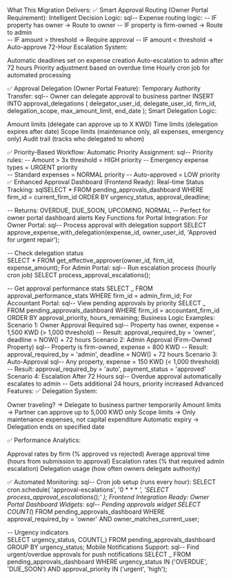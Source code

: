 What This Migration Delivers: ✅ Smart Approval Routing (Owner Portal Requirement): Intelligent
Decision Logic: sql-- Expense routing logic: -- IF property has owner → Route to owner -- IF
property is firm-owned → Route to admin  
-- IF amount > threshold → Require approval -- IF amount < threshold → Auto-approve 72-Hour
Escalation System:

Automatic deadlines set on expense creation Auto-escalation to admin after 72 hours Priority
adjustment based on overdue time Hourly cron job for automated processing

✅ Approval Delegation (Owner Portal Feature): Temporary Authority Transfer: sql-- Owner can
delegate approval to business partner INSERT INTO approval_delegations ( delegator_user_id,
delegate_user_id, firm_id, delegation_scope, max_amount_limit, end_date ); Smart Delegation Logic:

Amount limits (delegate can approve up to X KWD) Time limits (delegation expires after date) Scope
limits (maintenance only, all expenses, emergency only) Audit trail (tracks who delegated to whom)

✅ Priority-Based Workflow: Automatic Priority Assignment: sql-- Priority rules: -- Amount > 3x
threshold = HIGH priority -- Emergency expense types = URGENT priority  
-- Standard expenses = NORMAL priority -- Auto-approved = LOW priority ✅ Enhanced Approval
Dashboard (Frontend Ready): Real-time Status Tracking: sqlSELECT \* FROM pending_approvals_dashboard
WHERE firm_id = current_firm_id ORDER BY urgency_status, approval_deadline;

-- Returns: OVERDUE, DUE_SOON, UPCOMING, NORMAL -- Perfect for owner portal dashboard alerts Key
Functions for Portal Integration: For Owner Portal: sql-- Process approval with delegation support
SELECT approve_expense_with_delegation(expense_id, owner_user_id, 'Approved for urgent repair');

-- Check delegation status  
SELECT \* FROM get_effective_approver(owner_id, firm_id, expense_amount); For Admin Portal: sql--
Run escalation process (hourly cron job) SELECT process_approval_escalations();

-- Get approval performance stats SELECT _ FROM approval_performance_stats WHERE firm_id =
admin_firm_id; For Accountant Portal: sql-- View pending approvals by priority SELECT _ FROM
pending_approvals_dashboard WHERE firm_id = accountant_firm_id ORDER BY approval_priority,
hours_remaining; Business Logic Examples: Scenario 1: Owner Approval Required sql-- Property has
owner, expense = 1,500 KWD (> 1,000 threshold) -- Result: approval_required_by = 'owner', deadline =
NOW() + 72 hours Scenario 2: Admin Approval (Firm-Owned Property) sql-- Property is firm-owned,
expense = 800 KWD -- Result: approval_required_by = 'admin', deadline = NOW() + 72 hours Scenario 3:
Auto-Approval sql-- Any property, expense = 150 KWD (< 1,000 threshold)  
-- Result: approval_required_by = 'auto', payment_status = 'approved' Scenario 4: Escalation After
72 Hours sql-- Overdue approval automatically escalates to admin -- Gets additional 24 hours,
priority increased Advanced Features: ✅ Delegation System:

Owner traveling? → Delegate to business partner temporarily Amount limits → Partner can approve up
to 5,000 KWD only Scope limits → Only maintenance expenses, not capital expenditure Automatic expiry
→ Delegation ends on specified date

✅ Performance Analytics:

Approval rates by firm (% approved vs rejected) Average approval time (hours from submission to
approval) Escalation rates (% that required admin escalation) Delegation usage (how often owners
delegate authority)

✅ Automated Monitoring: sql-- Cron job setup (runs every hour): SELECT cron.schedule(
'approval-escalations', '0 \* \* \* _', 'SELECT process_approval_escalations();' ); Frontend
Integration Ready: Owner Portal Dashboard Widgets: sql-- Pending approvals widget SELECT COUNT(_)
FROM pending_approvals_dashboard WHERE approval_required_by = 'owner' AND
owner_matches_current_user;

-- Urgency indicators  
SELECT urgency_status, COUNT(_) FROM pending_approvals_dashboard GROUP BY urgency_status; Mobile
Notifications Support: sql-- Find urgent/overdue approvals for push notifications SELECT _ FROM
pending_approvals_dashboard WHERE urgency_status IN ('OVERDUE', 'DUE_SOON') AND approval_priority IN
('urgent', 'high');
